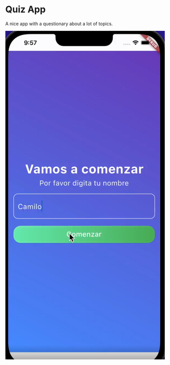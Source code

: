 # Quiz App

A nice app with a questionary about a lot of topics.

![](https://github.com/camilo-17/quiz-app/blob/main/assets/app.png?raw=true)
